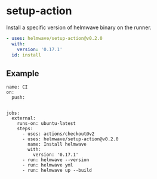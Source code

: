 # setup-action

Install a specific version of helmwave binary on the runner.

```yaml
- uses: helmwave/setup-action@v0.2.0
  with:
    version: '0.17.1'
  id: install
```

## Example

```
name: CI
on:
  push:


jobs:
  external:
    runs-on: ubuntu-latest
    steps:
      - uses: actions/checkout@v2
      - uses: helmwave/setup-action@v0.2.0
        name: Install helmwave
        with:
          version: '0.17.1'
      - run: helmwave --version
      - run: helmwave yml
      - run: helmwave up --build
      
```
